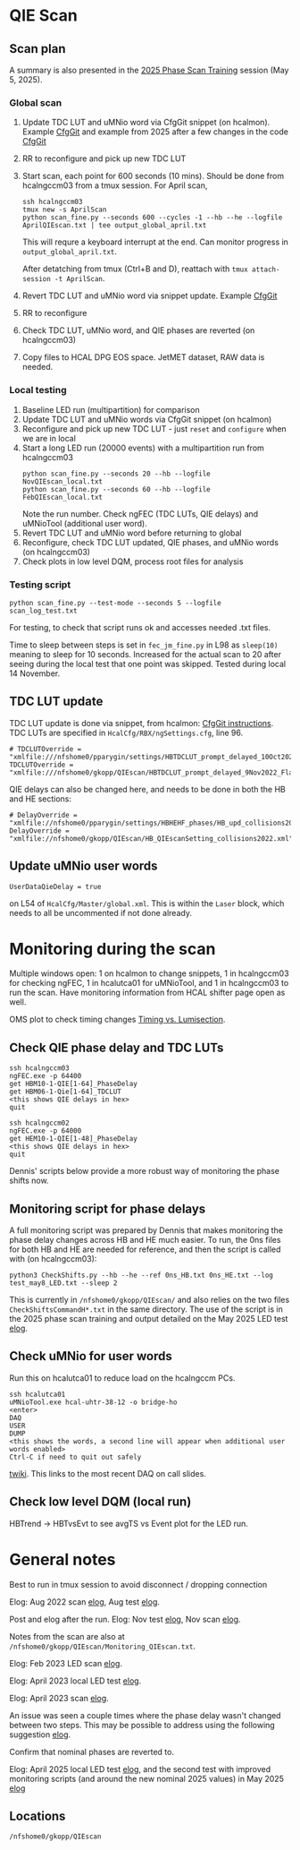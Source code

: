 # QIE Scan

## Scan plan

A summary is also presented in the [2025 Phase Scan Training](https://indico.cern.ch/event/1544594/) session (May 5, 2025).

### Global scan
1. Update TDC LUT and uMNio word via CfgGit snippet (on hcalmon). Example [CfgGit](http://hcalmon.cms/cgit/HcalCfg/commit/?id=69a7e58fa4f8e4578dc431302fbdcff112938297) and example from 2025 after a few changes in the code [CfgGit](http://hcalmon.cms/cgit/HcalCfg/commit/?id=f85ed83ae389cd68c41b398abade83a051dfe60b)
2. RR to reconfigure and pick up new TDC LUT
3. Start scan, each point for 600 seconds (10 mins). Should be done from hcalngccm03 from a tmux session. For April scan, 
	```
	ssh hcalngccm03
	tmux new -s AprilScan
	python scan_fine.py --seconds 600 --cycles -1 --hb --he --logfile AprilQIEscan.txt | tee output_global_april.txt 
	```
	This will requre a keyboard interrupt at the end. Can monitor progress in `output_global_april.txt`.

	After detatching from tmux (Ctrl+B and D), reattach with `tmux attach-session -t AprilScan`.
4. Revert TDC LUT and uMNio word via snippet update. Example [CfgGit](http://hcalmon.cms/cgit/HcalCfg/commit/?id=9162d0bdc5d5474bd9693e99fe03e6b62fbe083c)
5. RR to reconfigure
6. Check TDC LUT, uMNio word, and QIE phases are reverted (on hcalngccm03)
7. Copy files to HCAL DPG EOS space. JetMET dataset, RAW data is needed. 

### Local testing
1. Baseline LED run (multipartition) for comparison
2. Update TDC LUT and uMNio words via CfgGit snippet (on hcalmon)
3. Reconfigure and pick up new TDC LUT - just `reset` and `configure` when we are in local
4. Start a long LED run (20000 events) with a multipartition run from hcalngccm03
	```
	python scan_fine.py --seconds 20 --hb --logfile NovQIEscan_local.txt
	python scan_fine.py --seconds 60 --hb --logfile FebQIEscan_local.txt
	```
	Note the run number. Check ngFEC (TDC LUTs, QIE delays) and uMNioTool (additional user word).
5. Revert TDC LUT and uMNio word before returning to global
6. Reconfigure, check TDC LUT updated, QIE phases, and uMNio words (on hcalngccm03)
7. Check plots in low level DQM, process root files for analysis

### Testing script
```
python scan_fine.py --test-mode --seconds 5 --logfile scan_log_test.txt
```
For testing, to check that script runs ok and accesses needed .txt files.

Time to sleep between steps is set in `fec_jm_fine.py` in L98 as `sleep(10)` meaning to sleep for 10 seconds. Increased for the actual scan to 20 after seeing during the local test that one point was skipped. Tested during local 14 November.

## TDC LUT update
TDC LUT update is done via snippet, from hcalmon: [CfgGit instructions](https://twiki.cern.ch/twiki/bin/view/CMS/HcalCfgGit). TDC LUTs are specified in `HcalCfg/RBX/ngSettings.cfg`, line 96.
```
# TDCLUTOverride = "xmlfile:///nfshome0/pparygin/settings/HBTDCLUT_prompt_delayed_10Oct2022_P5.xml"                                                                         
TDCLUTOverride = "xmlfile:///nfshome0/gkopp/QIEscan/HBTDCLUT_prompt_delayed_9Nov2022_Flat12_P5.xml"
```

QIE delays can also be changed here, and needs to be done in both the HB and HE sections:
```
# DelayOverride = "xmlfile://nfshome0/pparygin/settings/HBHEHF_phases/HB_upd_collisions2022.xml"
DelayOverride = "xmlfile://nfshome0/gkopp/QIEscan/HB_QIEscanSetting_collisions2022.xml"
```

## Update uMNio user words
```
UserDataQieDelay = true
```
on L54 of `HcalCfg/Master/global.xml`. This is within the `Laser` block, which needs to all be uncommented if not done already. 

# Monitoring during the scan
Multiple windows open: 1 on hcalmon to change snippets, 1 in hcalngccm03 for checking ngFEC, 1 in hcalutca01 for uMNioTool, and 1 in hcalngccm03 to run the scan. Have monitoring information from HCAL shifter page open as well. 

OMS plot to check timing changes [Timing vs. Lumisection](https://cmsweb.cern.ch/dqm/online/start?runnr=365983;dataset=/Global/Online/ALL;sampletype=online_data;filter=all;referencepos=overlay;referenceshow=customise;referencenorm=True;referenceobj1=refobj;referenceobj2=none;referenceobj3=none;referenceobj4=none;search=;striptype=object;stripruns=;stripaxis=run;stripomit=none;workspace=HCAL;size=M;root=Hcal/DigiTask/TimingvsLS/SubdetPM;focus=;zoom=no;).

## Check QIE phase delay and TDC LUTs
```
ssh hcalngccm03
ngFEC.exe -p 64400
get HBM10-1-QIE[1-64]_PhaseDelay
get HBM06-1-Qie[1-64]_TDCLUT
<this shows QIE delays in hex>
quit

ssh hcalngccm02
ngFEC.exe -p 64000
get HEM10-1-QIE[1-48]_PhaseDelay
<this shows QIE delays in hex>
quit
```
Dennis' scripts below provide a more robust way of monitoring the phase shifts now.

## Monitoring script for phase delays
A full monitoring script was prepared by Dennis that makes monitoring the phase delay changes across HB and HE much easier. To run, the 0ns files for both HB and HE are needed for reference, and then the script is called with (on hcalngccm03):
```
python3 CheckShifts.py --hb --he --ref 0ns_HB.txt 0ns_HE.txt --log test_may8_LED.txt --sleep 2
```
This is currently in `/nfshome0/gkopp/QIEscan/` and also relies on the two files `CheckShiftsCommandH*.txt` in the same directory. The use of the script is in the 2025 phase scan training and output detailed on the May 2025 LED test [elog](http://cmsonline.cern.ch/cms-elog/1259330).

## Check uMNio for user words
Run this on hcalutca01 to reduce load on the hcalngccm PCs.
```
ssh hcalutca01
uMNioTool.exe hcal-uhtr-38-12 -o bridge-ho
<enter>
DAQ
USER
DUMP
<this shows the words, a second line will appear when additional user words enabled>
Ctrl-C if need to quit out safely 
``` 

[twiki](https://twiki.cern.ch/twiki/bin/view/CMS/HcalDaqOnCallHowTo). This links to the most recent DAQ on call slides. 

## Check low level DQM (local run)
HBTrend -> HBTvsEvt to see avgTS vs Event plot for the LED run.

# General notes
Best to run in tmux session to avoid disconnect / dropping connection

Elog: Aug 2022 scan [elog](http://cmsonline.cern.ch/cms-elog/1150378), Aug test [elog](http://cmsonline.cern.ch/cms-elog/1150050).

Post and elog after the run.
Elog: Nov test [elog](http://cmsonline.cern.ch/cms-elog/1166125), Nov scan [elog](http://cmsonline.cern.ch/cms-elog/1167101). 

Notes from the scan are also at `/nfshome0/gkopp/QIEscan/Monitoring_QIEscan.txt`.

Elog: Feb 2023 LED scan [elog](http://cmsonline.cern.ch/cms-elog/1172774).

Elog: April 2023 local LED test [elog](http://cmsonline.cern.ch/cms-elog/1179928).

Elog: April 2023 scan [elog](http://cmsonline.cern.ch/cms-elog/1180567).

An issue was seen a couple times where the phase delay wasn't changed between two steps. This may be possible to address using the following suggestion [elog](http://cmsonline.cern.ch/cms-elog/1180672).

Confirm that nominal phases are reverted to.

Elog: April 2025 local LED test [elog](http://cmsonline.cern.ch/cms-elog/1256712), and the second test with improved monitoring scripts (and around the new nominal 2025 values) in May 2025 [elog](http://cmsonline.cern.ch/cms-elog/1259330)

## Locations
`/nfshome0/gkopp/QIEscan`